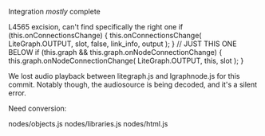 Integration *mostly* complete

L4565 excision, can't find specifically the right one
if (this.onConnectionsChange) {
		  this.onConnectionsChange(
		      LiteGraph.OUTPUT,
		      slot,
		      false,
		      link_info,
		      output
		  );
	}
	// JUST THIS ONE BELOW
	if (this.graph && this.graph.onNodeConnectionChange) {
		  this.graph.onNodeConnectionChange(
		      LiteGraph.OUTPUT,
		      this,
		      slot
		  );
	}


We lost audio playback between litegraph.js and lgraphnode.js for this commit.
Notably though, the audiosource is being decoded, and it's a silent error.

Need conversion:

nodes/objects.js
nodes/libraries.js
nodes/html.js